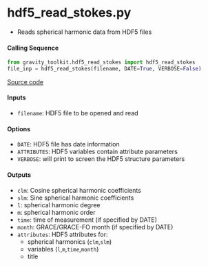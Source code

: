 hdf5_read_stokes.py
===================

 - Reads spherical harmonic data from HDF5 files

#### Calling Sequence
```python
from gravity_toolkit.hdf5_read_stokes import hdf5_read_stokes
file_inp = hdf5_read_stokes(filename, DATE=True, VERBOSE=False)
```
[Source code](https://github.com/tsutterley/read-GRACE-harmonics/blob/main/gravity_toolkit/hdf5_read_stokes.py)

#### Inputs
 - `filename`: HDF5 file to be opened and read

#### Options
 - `DATE`: HDF5 file has date information
 - `ATTRIBUTES`: HDF5 variables contain attribute parameters
 - `VERBOSE`: will print to screen the HDF5 structure parameters

#### Outputs
 - `clm`: Cosine spherical harmonic coefficients
 - `slm`: Sine spherical harmonic coefficients
 - `l`: spherical harmonic degree
 - `m`: spherical harmonic order
 - `time`: time of measurement (if specified by DATE)
 - `month`: GRACE/GRACE-FO month (if specified by DATE)
 - `attributes`: HDF5 attributes for:
     * spherical harmonics (`clm`,`slm`)
     * variables (`l`,`m`,`time`,`month`)
     * title
